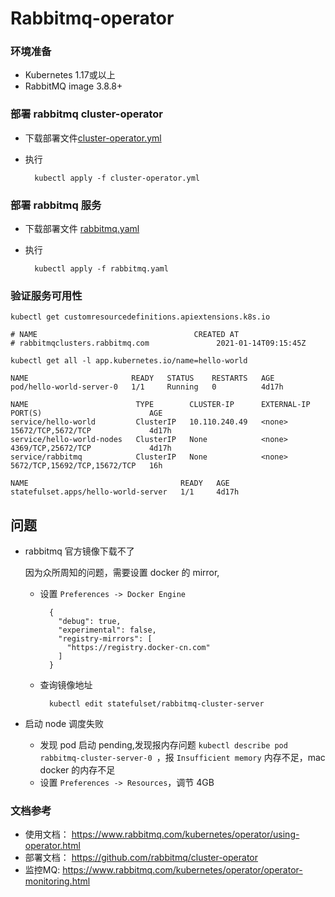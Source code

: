 # Rabbitmq-operator

### 环境准备

- Kubernetes 1.17或以上
- RabbitMQ image 3.8.8+

### 部署 rabbitmq cluster-operator
- 下载部署文件[cluster-operator.yml](https://github.com/rabbitmq/cluster-operator/releases/latest/download/cluster-operator.yml)
- 执行 

		kubectl apply -f cluster-operator.yml

### 部署 rabbitmq 服务
- 下载部署文件 [rabbitmq.yaml](https://raw.githubusercontent.com/rabbitmq/cluster-operator/main/docs/examples/hello-world/rabbitmq.yaml)
- 执行
	
		kubectl apply -f rabbitmq.yaml

### 验证服务可用性

```
kubectl get customresourcedefinitions.apiextensions.k8s.io

# NAME                                   CREATED AT
# rabbitmqclusters.rabbitmq.com               2021-01-14T09:15:45Z
```

```
kubectl get all -l app.kubernetes.io/name=hello-world

NAME                       READY   STATUS    RESTARTS   AGE
pod/hello-world-server-0   1/1     Running   0          4d17h

NAME                        TYPE        CLUSTER-IP      EXTERNAL-IP   PORT(S)                        AGE
service/hello-world         ClusterIP   10.110.240.49   <none>        15672/TCP,5672/TCP             4d17h
service/hello-world-nodes   ClusterIP   None            <none>        4369/TCP,25672/TCP             4d17h
service/rabbitmq            ClusterIP   None            <none>        5672/TCP,15692/TCP,15672/TCP   16h

NAME                                  READY   AGE
statefulset.apps/hello-world-server   1/1     4d17h
```

## 问题
- rabbitmq 官方镜像下载不了

	因为众所周知的问题，需要设置 docker 的 mirror, 
	
	- 设置 `Preferences -> Docker Engine `

			{
			  "debug": true,
			  "experimental": false,
			  "registry-mirrors": [
			    "https://registry.docker-cn.com"
			  ]
			}
	- 查询镜像地址

			kubectl edit statefulset/rabbitmq-cluster-server
- 启动 node 调度失败
	- 发现 pod 启动 pending,发现报内存问题 `kubectl describe pod rabbitmq-cluster-server-0 `，报 `Insufficient memory` 内存不足，mac docker 的内存不足
	- 设置 `Preferences -> Resources`，调节 4GB

### 文档参考

- 使用文档： https://www.rabbitmq.com/kubernetes/operator/using-operator.html
- 部署文档： https://github.com/rabbitmq/cluster-operator
- 监控MQ: https://www.rabbitmq.com/kubernetes/operator/operator-monitoring.html